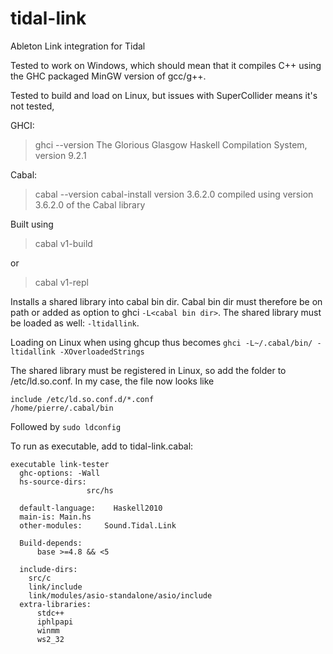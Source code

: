 # tidal-link

Ableton Link integration for Tidal

Tested to work on Windows, which should mean that it compiles C++
using the GHC packaged MinGW version of gcc/g++.

Tested to build and load on Linux, but issues with SuperCollider means it's not tested,

GHCI:
> ghci --version
> The Glorious Glasgow Haskell Compilation System, version 9.2.1

Cabal:
> cabal --version
> cabal-install version 3.6.2.0
> compiled using version 3.6.2.0 of the Cabal library

Built using
> cabal v1-build

or

> cabal v1-repl

Installs a shared library into cabal bin dir.
Cabal bin dir must therefore be on path or added as option to
ghci `-L<cabal bin dir>`.
The shared library must be loaded as well: `-ltidallink`.

Loading on Linux when using ghcup thus becomes `ghci -L~/.cabal/bin/ -ltidallink -XOverloadedStrings`

The shared library must be registered in Linux, so add the folder to /etc/ld.so.conf. In my case, the file now looks like
```
include /etc/ld.so.conf.d/*.conf
/home/pierre/.cabal/bin
```
Followed by `sudo ldconfig`


To run as executable, add to tidal-link.cabal:
```
executable link-tester
  ghc-options: -Wall
  hs-source-dirs:
                 src/hs

  default-language:    Haskell2010
  main-is: Main.hs
  other-modules:     Sound.Tidal.Link

  Build-depends:
      base >=4.8 && <5

  include-dirs:
    src/c
    link/include
    link/modules/asio-standalone/asio/include
  extra-libraries:
      stdc++
      iphlpapi
      winmm
      ws2_32
```